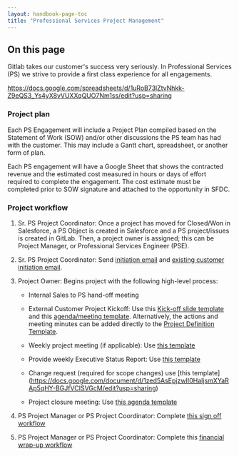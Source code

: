```yaml
---
layout: handbook-page-toc
title: "Professional Services Project Management"
---
```


## On this page


Gitlab takes our customer's success very seriously. In Professional Services (PS) we strive to provide a first class experience for all engagements. 

https://docs.google.com/spreadsheets/d/1uRoB73lZtvNhkk-Z9eQS3_Ys4yX8vVUXXqQUO7Nm1ss/edit?usp=sharing
 
### Project plan
 
Each PS Engagement will include a Project Plan compiled based on the Statement of Work (SOW) and/or other discussions the PS team has had with the customer.  This may include a Gantt chart, spreadsheet, or another form of plan.
 
Each PS engagement will have a Google Sheet that shows the contracted revenue and the estimated cost measured in hours or days of effort required to complete the engagement. The cost estimate must be completed prior to SOW signature and attached to the opportunity in SFDC.
 
### Project workflow
 
1. Sr. PS Project Coordinator: Once a project has moved for Closed/Won in Salesforce, a PS Object is created in Salesforce and a PS project/issues is created in GitLab.  Then, a project owner is assigned; this can be Project Manager, or Professional Services Engineer (PSE).
 
1. Sr. PS Project Coordinator: Send [initiation email](https://docs.google.com/document/d/1je9dqVJpFFMv7aw9WhPeQ8aufx6Sj3OZveqaHHd212w/edit) and [existing customer initiation email](https://docs.google.com/document/d/1eNPXLmstMLoatpOBIhxrJgnPFgqYByPaJoFQRd2kz9U/edit).
 
1. Project Owner: Begins project with the following high-level process:
   - Internal Sales to PS hand-off meeting
 
   - External Customer Project Kickoff: Use this [Kick-off slide template](https://docs.google.com/presentation/d/1HtVIE64N94Rcc774ujllClGmYZ5y1_ApE4-O3pazR6k/edit#slide=id.g59bfc474c5_2_145) and this [agenda/meeting template](https://docs.google.com/document/d/1WPnBQUOT2dug8rPkA-VFzXtE1AlQJGMMROQPhHOh4Bg/edit). Alternatively, the actions and meeting minutes can be added directly to the [Project Definition Template](https://docs.google.com/spreadsheets/d/1t_vVPvzh0aGBBB-5tCcl8e7Gi_CbJ6hXGuRxSTyZ9fQ/edit?usp=sharing).
   - Weekly project meeting (if applicable): Use [this template](https://docs.google.com/document/d/1WPnBQUOT2dug8rPkA-VFzXtE1AlQJGMMROQPhHOh4Bg/edit)
   - Provide weekly Executive Status Report: Use [this template](https://docs.google.com/document/d/1tPsQbaq36zs4oKh6LXKXQPGy4Dmk7gbQfiZN4duu81o/edit)
   - Change request (required for scope changes) use [this template] (https://docs.google.com/document/d/1zed5AsEpjzwII0HaIjsmXYaRAp5qHY-BGJfVCISVGcM/edit?usp=sharing)
   - Project closure meeting: Use [this agenda template](https://docs.google.com/document/d/1Cw5eLe8VKFtHG9xGqUiCua8Pbu52reMzHujcPWq3ofQ/edit)
  
1. PS Project Manager or PS Project Coordinator: Complete [this sign off workflow](/handbook/customer-success/professional-services-engineering/workflows/project_execution/sign-off.html)
 
1. PS Project Manager or PS Project Coordinator: Complete this [financial wrap-up workflow](/handbook/customer-success/professional-services-engineering/workflows/internal/financial-wrapup.html)
